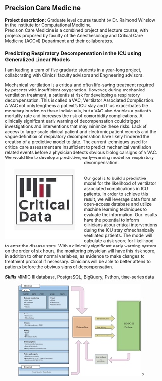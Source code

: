 ## Precision Care Medicine

**Project description:** Graduate level course taught by Dr. Raimond Winslow in the Institute for Computational Medicine. <br>
 Precision Care Medicine is a combined project and lecture course, with projects proposed by faculty of the Anesthesiology and Critical Care Medicine (ACCM) Department and their collaborators.

### Predicting Respiratory Decompensation in the ICU using Generalized Linear Models
I am leading a team of five graduate students in a year-long project, collaborating with Clinical faculty advisors and Engineering advisors.

Mechanical ventilation is a critical and often life-saving treatment required by patients with insufficient oxygenation. However, during mechanical ventilation treatment, a patientis at risk for developing a respiratory decompensation. This is called a VAC, Ventilator Associated Complication. A VAC not only lengthens a patient’s ICU stay and thus exacerbates the monetary burden on these individuals, but a VAC also doubles a patient’s mortality rate and increases the risk of comorbidity complications. A clinically significant early warning of decompensation could trigger investigations and interventions that may minimize these risks. Lack of access to large-scale clinical patient and electronic patient records and the vague definition of respiratory decompensation have likely hindered the creation of a predictive model to date. The current techniques used for critical care assessment are insufficient to predict mechanical ventilation related events before a physician detects obvious biological signs of a VAC.
We would like to develop a predictive, early-warning model for respiratory decompensation.
<img src="/images/MITdata.jpg" align = "left">
<br><br><br>
Our goal is to build a predictive model for the likelihood of ventilator associated complications in ICU patients. In order to achieve this result, we will leverage data from an open-access database and utilize machine learning techniques to evaluate the information. Our results have the potential to inform clinicians about critical interventions during the ICU stay ofmechanically ventilated patients. 
The model will calculate a risk score for likelihood to enter the disease state. With a clinically significant early warning system on the order of six hours, the monitoring physician will have this risk score, in addition to other normal variables, as evidence to make changes to treatment protocol if necessary. Clinicians will be able to better attend to patients before the obvious signs of decompensation. 
<br><br>
***Skills***
MIMIC III database, PostgreSQL, BigQuery, Python, time-series data
<center>
<img src="/images/mimic.jpg" width="400">
></center>
